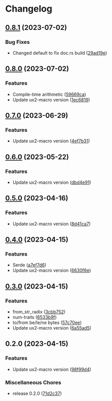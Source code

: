 # Changelog

## [0.8.1](https://github.com/JonathanWoollett-Light/ux2/compare/ux2-v0.8.0...ux2-v0.8.1) (2023-07-02)


### Bug Fixes

* Changed default to fix doc.rs build ([29ad19e](https://github.com/JonathanWoollett-Light/ux2/commit/29ad19e2381a668b66b89fba73477d8471cdd5ce))

## [0.8.0](https://github.com/JonathanWoollett-Light/ux2/compare/ux2-v0.7.0...ux2-v0.8.0) (2023-07-02)


### Features

* Compile-time arithmetic ([59669ca](https://github.com/JonathanWoollett-Light/ux2/commit/59669ca492904263c738aa47bbc51ad58142b67d))
* Update ux2-macro version ([1ec6819](https://github.com/JonathanWoollett-Light/ux2/commit/1ec6819226d56106670d3dd5220ab90c6d55c79b))

## [0.7.0](https://github.com/JonathanWoollett-Light/ux2/compare/ux2-v0.6.0...ux2-v0.7.0) (2023-06-29)


### Features

* Update ux2-macro version ([4ef7b31](https://github.com/JonathanWoollett-Light/ux2/commit/4ef7b311fedde4afc35255c9242e7d21302f3930))

## [0.6.0](https://github.com/JonathanWoollett-Light/ux2/compare/ux2-v0.5.0...ux2-v0.6.0) (2023-05-22)


### Features

* Update ux2-macro version ([dbd4e91](https://github.com/JonathanWoollett-Light/ux2/commit/dbd4e91e6eb6c6a06e50aef0a6ef236d196213ef))

## [0.5.0](https://github.com/JonathanWoollett-Light/ux2/compare/ux2-v0.4.0...ux2-v0.5.0) (2023-04-16)


### Features

* Update ux2-macro version ([8d41ca7](https://github.com/JonathanWoollett-Light/ux2/commit/8d41ca70f8957995941115d0bf09ab2169572096))

## [0.4.0](https://github.com/JonathanWoollett-Light/ux2/compare/ux2-v0.3.0...ux2-v0.4.0) (2023-04-15)


### Features

* Serde ([a7ef7d6](https://github.com/JonathanWoollett-Light/ux2/commit/a7ef7d604684d782970fb7cae7ecb648faf12dc8))
* Update ux2-macro version ([6630f6e](https://github.com/JonathanWoollett-Light/ux2/commit/6630f6e69daca0954bf417d5a2456f679c6bfcaf))

## [0.3.0](https://github.com/JonathanWoollett-Light/ux2/compare/ux2-v0.2.0...ux2-v0.3.0) (2023-04-15)


### Features

* from_str_radix ([3cbb752](https://github.com/JonathanWoollett-Light/ux2/commit/3cbb75246be5fd8a95ec5f790f73a9ac2a122928))
* num-traits ([6533b9f](https://github.com/JonathanWoollett-Light/ux2/commit/6533b9f0a9facc4f72005e34620059325cbf086d))
* to/from be/le/ne bytes ([57c70ee](https://github.com/JonathanWoollett-Light/ux2/commit/57c70ee4eeff87fcff0fdd35579de1712a69e647))
* Update ux2-macro version ([6a55ad5](https://github.com/JonathanWoollett-Light/ux2/commit/6a55ad5020cf8a1893dec13a70d647b519a7c5cd))

## 0.2.0 (2023-04-15)


### Features

* Update ux2-macro version ([98f99d4](https://github.com/JonathanWoollett-Light/ux2/commit/98f99d40e46f24e5f97613ab1635e15c4874692b))


### Miscellaneous Chores

* release 0.2.0 ([71d2c37](https://github.com/JonathanWoollett-Light/ux2/commit/71d2c37f842ce3d84fe46272c15ead5cfbd10b0f))
